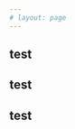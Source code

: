 ```yaml
---
# layout: page
---
```




<script setup>
import Recording from '../.vitepress/theme/components/home/recording.vue'
</script>

<Recording />

## test

<EnhancedImage src="https://s21.ax1x.com/2025/02/09/pEnPH0g.webp"  alt="background" />



## test

<EnhancedImage src="https://s21.ax1x.com/2025/01/31/pEZ9eG8.jpg"  alt="background"  width="500px"  />



## test

<EnhancedImage src="https://www.mocky.io/v2/5e8c0c1f3000006c00c1f3e0?mocky-delay=5000ms"  alt="background"  width="100px"  />


